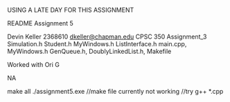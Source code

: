 USING A LATE DAY FOR THIS ASSIGNMENT


README Assignment 5

Devin Keller 2368610 dkeller@chapman.edu CPSC 350 Assignment_3
Simulation.h Student.h MyWindows.h ListInterface.h main.cpp, MyWindows.h GenQueue.h, DoublyLinkedList.h, Makefile

Worked with Ori G

NA

make all 
./assignment5.exe
//make file currently not working
//try g++ *.cpp

